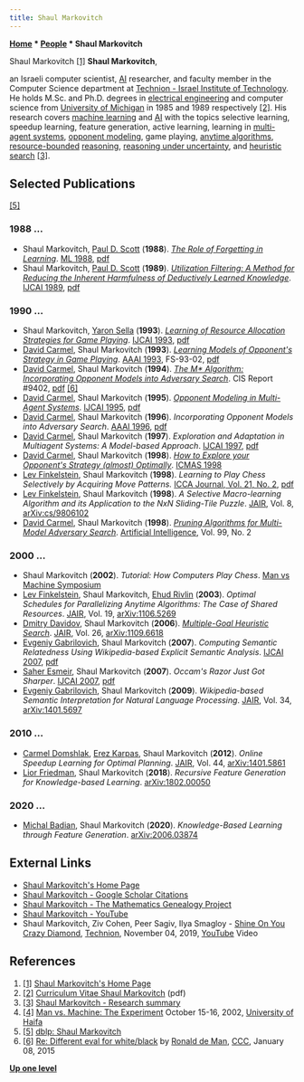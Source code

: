 ```yaml
---
title: Shaul Markovitch
---
```

**[Home](Home "Home") \* [People](People "People") \* Shaul Markovitch**



 [](http://www.cs.technion.ac.il/%7Eshaulm/) Shaul Markovitch <a id="cite-note-1" href="#cite-ref-1">[1]</a> 
**Shaul Markovitch**,  

an Israeli computer scientist, [AI](Artificial_Intelligence "Artificial Intelligence") researcher, and faculty member in the Computer Science department at [Technion - Israel Institute of Technology](https://en.wikipedia.org/wiki/Technion_%E2%80%93_Israel_Institute_of_Technology).
He holds M.Sc. and Ph.D. degrees in [electrical engineering](https://en.wikipedia.org/wiki/Electrical_engineering) and computer science from [University of Michigan](University_of_Michigan "University of Michigan") in 1985 and 1989 respectively <a id="cite-note-2" href="#cite-ref-2">[2]</a>.
His research covers [machine learning](Learning "Learning") and [AI](Artificial_Intelligence "Artificial Intelligence") with the topics selective learning, speedup learning, 
feature generation, active learning, learning in [multi-agent systems](https://en.wikipedia.org/wiki/Multi-agent_system), [opponent modeling](Opponent_Model_Search "Opponent Model Search"), game playing, [anytime algorithms](https://en.wikipedia.org/wiki/Anytime_algorithm), [resource-bounded](https://en.wikipedia.org/wiki/Resource_bounded_measure) [reasoning](https://en.wikipedia.org/wiki/Logical_reasoning), [reasoning under uncertainty](https://en.wikipedia.org/wiki/Reasoning_system#Reasoning_under_uncertainty), and [heuristic](https://en.wikipedia.org/wiki/Heuristic) [search](Search "Search")
<a id="cite-note-3" href="#cite-ref-3">[3]</a>. 



## Selected Publications


<a id="cite-note-5" href="#cite-ref-5">[5]</a>



### 1988 ...


* Shaul Markovitch, [Paul D. Scott](Mathematician#PDScott "Mathematician") (**1988**). *[The Role of Forgetting in Learning](https://www.semanticscholar.org/paper/The-Role-of-Forgetting-in-Learning-Markovitch-Scott/adbd75db1f85dd3545b4d6b8bba509bf20d7bfce)*. [ML 1988](https://dblp.uni-trier.de/db/conf/icml/ml1988.html), [pdf](http://www.cs.technion.ac.il/~shaulm/papers/pdf/Markovitch-Scott-icml1988.pdf)
* Shaul Markovitch, [Paul D. Scott](Mathematician#PDScott "Mathematician") (**1989**). *[Utilization Filtering: A Method for Reducing the Inherent Harmfulness of Deductively Learned Knowledge](https://dl.acm.org/doi/10.5555/1623755.1623872)*. [IJCAI 1989](Conferences#IJCAI1989 "Conferences"), [pdf](http://www.cs.technion.ac.il/~shaulm/papers/pdf/Markovitch-Scott-ijcai1989.pdf)


### 1990 ...


* Shaul Markovitch, [Yaron Sella](index.php?title=Yaron_Sella&action=edit&redlink=1 "Yaron Sella (page does not exist)") (**1993**). *[Learning of Resource Allocation Strategies for Game Playing](https://onlinelibrary.wiley.com/doi/abs/10.1111/j.1467-8640.1996.tb00254.x)*. [IJCAI 1993](Conferences#IJCAI1993 "Conferences"), [pdf](https://www.ijcai.org/Proceedings/93-2/Papers/020.pdf)
* [David Carmel](Mathematician#DCarmel "Mathematician"), Shaul Markovitch (**1993**). *[Learning Models of Opponent's Strategy in Game Playing](https://aaai.org/Library/Symposia/Fall/1993/fs93-02-019.php)*. [AAAI 1993](Conferences#AAAI-93 "Conferences"), FS-93-02, [pdf](https://www.aaai.org/Papers/Symposia/Fall/1993/FS-93-02/FS93-02-019.pdf)
* [David Carmel](Mathematician#DCarmel "Mathematician"), Shaul Markovitch (**1994**). *[The M\* Algorithm: Incorporating Opponent Models into Adversary Search](https://www.semanticscholar.org/paper/The-M*-Algorithm%3A-Incorporating-Opponent-Models-Carmel-Markovitch/bd788272c81951dc44fa7944e0f72451ced14129)*. CIS Report #9402, [pdf](http://www.cs.technion.ac.il/~shaulm/papers/pdf/Carmel-Markovitch-CIS9402.pdf) <a id="cite-note-6" href="#cite-ref-6">[6]</a>
* [David Carmel](Mathematician#DCarmel "Mathematician"), Shaul Markovitch (**1995**). *[Opponent Modeling in Multi-Agent Systems](https://link.springer.com/chapter/10.1007/3-540-60923-7_18)*. [IJCAI 1995](Conferences#IJCAI1995 "Conferences"), [pdf](http://www.cs.technion.ac.il/~shaulm/papers/pdf/Carmel-Markovitch-lnai1996.pdf)
* [David Carmel](Mathematician#DCarmel "Mathematician"), Shaul Markovitch (**1996**). *Incorporating Opponent Models into Adversary Search*. [AAAI 1996](Conferences#AAAI-96 "Conferences"), [pdf](http://www.cs.technion.ac.il/~shaulm/papers/pdf/Carmel-Markovitch-aaai1996.pdf)
* [David Carmel](Mathematician#DCarmel "Mathematician"), Shaul Markovitch (**1997**). *Exploration and Adaptation in Multiagent Systems: A Model-based Approach*. [IJCAI 1997](Conferences#IJCAI1997 "Conferences"), [pdf](http://www.cs.technion.ac.il/~shaulm/papers/pdf/Carmel-Markovitch-ijcai97.pdf)
* [David Carmel](Mathematician#DCarmel "Mathematician"), Shaul Markovitch (**1998**). *[How to Explore your Opponent's Strategy (almost) Optimally](https://dl.acm.org/doi/10.5555/551984.852236)*. [ICMAS 1998](https://dblp.uni-trier.de/db/conf/icmas/icmas1998.html)
* [Lev Finkelstein](Lev_Finkelstein "Lev Finkelstein"), Shaul Markovitch (**1998**). *Learning to Play Chess Selectively by Acquiring Move Patterns.* [ICCA Journal, Vol. 21, No. 2](ICGA_Journal#21_2 "ICGA Journal"), [pdf](http://www.cs.technion.ac.il/%7Eshaulm/papers/pdf/Finkelstein-Markovitch-icca1998.pdf)
* [Lev Finkelstein](Lev_Finkelstein "Lev Finkelstein"), Shaul Markovitch (**1998**). *A Selective Macro-learning Algorithm and its Application to the NxN Sliding-Tile Puzzle*. [JAIR](https://en.wikipedia.org/wiki/Journal_of_Artificial_Intelligence_Research), Vol. 8, [arXiv:cs/9806102](https://arxiv.org/abs/cs/9806102)
* [David Carmel](Mathematician#DCarmel "Mathematician"), Shaul Markovitch (**1998**). *[Pruning Algorithms for Multi-Model Adversary Search](http://www.cs.technion.ac.il/~shaulm/papers/abstracts/Carmel-1998-PAM.html)*. [Artificial Intelligence](https://en.wikipedia.org/wiki/Artificial_Intelligence_(journal)), Vol. 99, No. 2


### 2000 ...


* Shaul Markovitch (**2002**). *Tutorial: How Computers Play Chess*. [Man vs Machine Symposium](Kasparov_versus_Deep_Junior_2003#Symposium "Kasparov versus Deep Junior 2003")
* [Lev Finkelstein](Lev_Finkelstein "Lev Finkelstein"), Shaul Markovitch, [Ehud Rivlin](Mathematician#ERivlin "Mathematician") (**2003**). *Optimal Schedules for Parallelizing Anytime Algorithms: The Case of Shared Resources*. [JAIR](https://en.wikipedia.org/wiki/Journal_of_Artificial_Intelligence_Research), Vol. 19, [arXiv:1106.5269](https://arxiv.org/abs/1106.5269)
* [Dmitry Davidov](https://dblp.org/pers/d/Davidov:Dmitry.html), Shaul Markovitch (**2006**). *[Multiple-Goal Heuristic Search](https://dl.acm.org/doi/10.5555/1622559.1622570)*. [JAIR](https://en.wikipedia.org/wiki/Journal_of_Artificial_Intelligence_Research), Vol. 26, [arXiv:1109.6618](https://arxiv.org/abs/1109.6618)
* [Evgeniy Gabrilovich](Mathematician#EGabrilovich "Mathematician"), Shaul Markovitch (**2007**). *Computing Semantic Relatedness Using Wikipedia-based Explicit Semantic Analysis*. [IJCAI 2007](Conferences#IJCAI2007 "Conferences"), [pdf](https://www.aaai.org/Papers/IJCAI/2007/IJCAI07-259.pdf)
* [Saher Esmeir](https://dblp.uni-trier.de/pers/hd/e/Esmeir:Saher), Shaul Markovitch (**2007**). *Occam's Razor Just Got Sharper*. [IJCAI 2007](Conferences#IJCAI2007 "Conferences"), [pdf](https://www.ijcai.org/Proceedings/07/Papers/123.pdf)
* [Evgeniy Gabrilovich](Mathematician#EGabrilovich "Mathematician"), Shaul Markovitch (**2009**). *Wikipedia-based Semantic Interpretation for Natural Language Processing*. [JAIR](https://en.wikipedia.org/wiki/Journal_of_Artificial_Intelligence_Research), Vol. 34, [arXiv:1401.5697](https://arxiv.org/abs/1401.5697)


### 2010 ...


* [Carmel Domshlak](https://dblp.uni-trier.de/pers/hd/d/Domshlak:Carmel), [Erez Karpas](https://dblp.uni-trier.de/pers/hd/k/Karpas:Erez), Shaul Markovitch (**2012**). *Online Speedup Learning for Optimal Planning*. [JAIR](https://en.wikipedia.org/wiki/Journal_of_Artificial_Intelligence_Research), Vol. 44, [arXiv:1401.5861](https://arxiv.org/abs/1401.5861)
* [Lior Friedman](https://dblp.uni-trier.de/pers/hd/f/Friedman:Lior), Shaul Markovitch (**2018**). *Recursive Feature Generation for Knowledge-based Learning*. [arXiv:1802.00050](https://arxiv.org/abs/1802.00050)


### 2020 ...


* [Michal Badian](https://dblp.uni-trier.de/pers/hd/b/Badian:Michal), Shaul Markovitch (**2020**). *Knowledge-Based Learning through Feature Generation*. [arXiv:2006.03874](https://arxiv.org/abs/2006.03874)


## External Links


* [Shaul Markovitch's Home Page](http://www.cs.technion.ac.il/~shaulm/)
* [Shaul Markovitch - Google Scholar Citations](https://scholar.google.com/citations?user=bYcqNlgAAAAJ&hl=en)
* [Shaul Markovitch - The Mathematics Genealogy Project](https://www.mathgenealogy.org/id.php?id=102882)
* [Shaul Markovitch - YouTube](https://www.youtube.com/user/shaulm)
* Shaul Markovitch, Ziv Cohen, Peer Sagiv, Ilya Smagloy - [Shine On You Crazy Diamond](https://en.wikipedia.org/wiki/Shine_On_You_Crazy_Diamond), [Technion](https://en.wikipedia.org/wiki/Technion_%E2%80%93_Israel_Institute_of_Technology), November 04, 2019, [YouTube](https://en.wikipedia.org/wiki/YouTube) Video


 
## References


1. <a id="cite-ref-1" href="#cite-note-1">[1]</a> [Shaul Markovitch's Home Page](http://www.cs.technion.ac.il/%7Eshaulm/)
2. <a id="cite-ref-2" href="#cite-note-2">[2]</a> [Curriculum Vitae Shaul Markovitch](http://www.cs.technion.ac.il/%7Eshaulm/cv.pdf) (pdf)
3. <a id="cite-ref-3" href="#cite-note-3">[3]</a> [Shaul Markovitch - Research summary](http://www.cs.technion.ac.il/%7Eshaulm/research-summary.html)
4. <a id="cite-ref-4" href="#cite-note-4">[4]</a> [Man vs. Machine: The Experiment](https://web.archive.org/web/20040822163301/http://www.cri.haifa.ac.il/events/2002/kasparov/kasparov02.htm) October 15-16, 2002, [University of Haifa](https://en.wikipedia.org/wiki/University_of_Haifa)
5. <a id="cite-ref-5" href="#cite-note-5">[5]</a> [dblp: Shaul Markovitch](https://dblp.uni-trier.de/pers/hd/m/Markovitch:Shaul)
6. <a id="cite-ref-6" href="#cite-note-6">[6]</a> [Re: Different eval for white/black](http://www.talkchess.com/forum/viewtopic.php?t=54865&start=27) by [Ronald de Man](Ronald_de_Man "Ronald de Man"), [CCC](CCC "CCC"), January 08, 2015

**[Up one level](People "People")**







 
